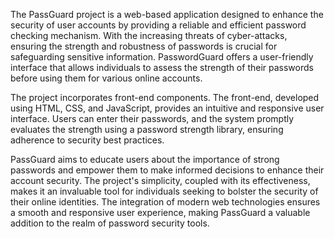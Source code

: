 The PassGuard project is a web-based application designed to enhance the security of user accounts by providing a reliable and efficient password checking mechanism. With the increasing threats of cyber-attacks, ensuring the strength and robustness of passwords is crucial for safeguarding sensitive information. PasswordGuard offers a user-friendly interface that allows individuals to assess the strength of their passwords before using them for various online accounts.

The project incorporates front-end components. The front-end, developed using HTML, CSS, and JavaScript, provides an intuitive and responsive user interface. Users can enter their passwords, and the system promptly evaluates the strength using a password strength library, ensuring adherence to security best practices.


PassGuard aims to educate users about the importance of strong passwords and empower them to make informed decisions to enhance their account security. The project's simplicity, coupled with its effectiveness, makes it an invaluable tool for individuals seeking to bolster the security of their online identities. The integration of modern web technologies ensures a smooth and responsive user experience, making PassGuard a valuable addition to the realm of password security tools.
